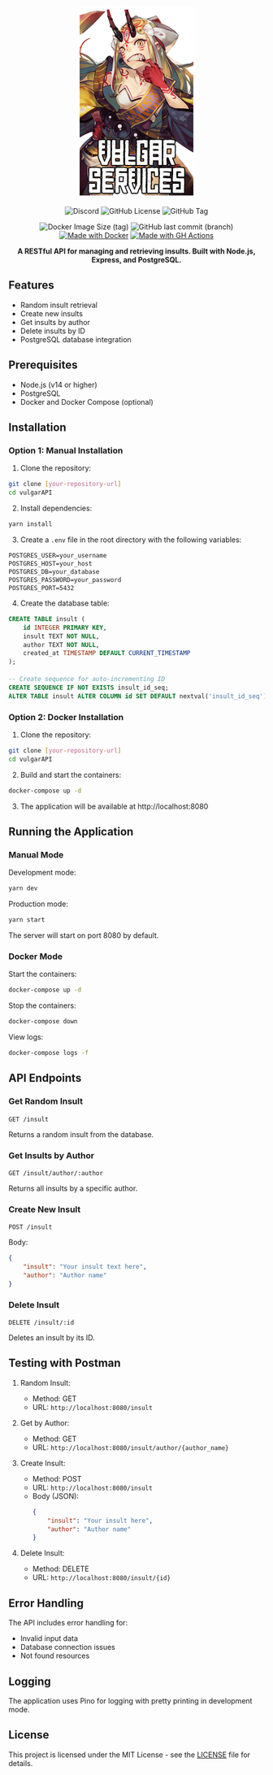 <div align="center">
   <br />
      <p>
         <img src="./assets/images/ohthevulgarity.png">
      </p>

   ![Discord](https://img.shields.io/discord/1352807376104722564?style=for-the-badge)
   ![GitHub License](https://img.shields.io/github/license/VulgarBear/vulgarityAPI?style=for-the-badge)
   ![GitHub Tag](https://img.shields.io/github/v/tag/VulgarBear/vulgarityAPI?style=for-the-badge)

   ![Docker Image Size (tag)](https://img.shields.io/docker/image-size/vulgarbear/vulgarityapi/latest?style=for-the-badge)
   ![GitHub last commit (branch)](https://img.shields.io/github/last-commit/vulgarbear/vulgarityAPI/main?style=for-the-badge)
   [![Made with Docker](https://img.shields.io/badge/Made_with-Docker-blue?style=for-the-badge&logo=docker&logoColor=white)](https://www.docker.com/ "Go to Docker homepage")
   [![Made with GH Actions](https://img.shields.io/badge/CI-GitHub_Actions-blue?style=for-the-badge&logo=github-actions&logoColor=white)](https://github.com/features/actions "Go to GitHub Actions homepage")

<strong>A RESTful API for managing and retrieving insults. Built with Node.js, Express, and PostgreSQL.</strong>
</div>


## Features

- Random insult retrieval
- Create new insults
- Get insults by author
- Delete insults by ID
- PostgreSQL database integration

## Prerequisites

- Node.js (v14 or higher)
- PostgreSQL
- Docker and Docker Compose (optional)

## Installation

### Option 1: Manual Installation

1. Clone the repository:
```bash
git clone [your-repository-url]
cd vulgarAPI
```

2. Install dependencies:
```bash
yarn install
```

3. Create a `.env` file in the root directory with the following variables:
```
POSTGRES_USER=your_username
POSTGRES_HOST=your_host
POSTGRES_DB=your_database
POSTGRES_PASSWORD=your_password
POSTGRES_PORT=5432
```

4. Create the database table:
```sql
CREATE TABLE insult (
    id INTEGER PRIMARY KEY,
    insult TEXT NOT NULL,
    author TEXT NOT NULL,
    created_at TIMESTAMP DEFAULT CURRENT_TIMESTAMP
);

-- Create sequence for auto-incrementing ID
CREATE SEQUENCE IF NOT EXISTS insult_id_seq;
ALTER TABLE insult ALTER COLUMN id SET DEFAULT nextval('insult_id_seq');
```

### Option 2: Docker Installation

1. Clone the repository:
```bash
git clone [your-repository-url]
cd vulgarAPI
```

2. Build and start the containers:
```bash
docker-compose up -d
```

3. The application will be available at http://localhost:8080

## Running the Application

### Manual Mode

Development mode:
```bash
yarn dev
```

Production mode:
```bash
yarn start
```

The server will start on port 8080 by default.

### Docker Mode

Start the containers:
```bash
docker-compose up -d
```

Stop the containers:
```bash
docker-compose down
```

View logs:
```bash
docker-compose logs -f
```

## API Endpoints

### Get Random Insult
```
GET /insult
```
Returns a random insult from the database.

### Get Insults by Author
```
GET /insult/author/:author
```
Returns all insults by a specific author.

### Create New Insult
```
POST /insult
```
Body:
```json
{
    "insult": "Your insult text here",
    "author": "Author name"
}
```

### Delete Insult
```
DELETE /insult/:id
```
Deletes an insult by its ID.

## Testing with Postman

1. Random Insult:
   - Method: GET
   - URL: `http://localhost:8080/insult`

2. Get by Author:
   - Method: GET
   - URL: `http://localhost:8080/insult/author/{author_name}`

3. Create Insult:
   - Method: POST
   - URL: `http://localhost:8080/insult`
   - Body (JSON):
     ```json
     {
         "insult": "Your insult here",
         "author": "Author name"
     }
     ```

4. Delete Insult:
   - Method: DELETE
   - URL: `http://localhost:8080/insult/{id}`

## Error Handling

The API includes error handling for:
- Invalid input data
- Database connection issues
- Not found resources

## Logging

The application uses Pino for logging with pretty printing in development mode.

## License

This project is licensed under the MIT License - see the [LICENSE](LICENSE) file for details.
